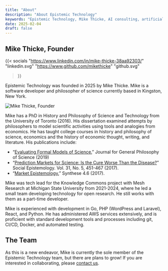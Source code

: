 ```yaml
---
title: "About"
description: "About Epistemic Technology"
keywords: "Epistemic Technology, Mike Thicke, AI consulting, artificial intelligence education, responsible AI development"
date: 2025-02-04
draft: false
---
```


## Mike Thicke, Founder

{{< socials 
    "https://www.linkedin.com/in/mike-thicke-38aa92303/" "linkedin.svg"
    "https://www.github.com/mikethicke" "github.svg"     
>}}

Epistemic Technology was founded in 2025 by Mike Thicke. Mike is a software developer and philosopher of science currently based in Kingston, New York. 

<div class="img-right headshot">
    <img src="/images/mike-headshot.webp" alt="Mike Thicke, Founder" />
</div>

Mike has a PhD in History and Philosophy of Science and Technology from the University of Toronto (2016). His dissertation examined attempts by philosophers to model scientific activities using tools and analogies from economics. He has taught college courses in history and philosophy of science, economics and the history of economic thought, writing, and literature. His publications include:

- “[Evaluating Formal Models of Science.](https://doi.org/10.1007/s10838-018-9440-1)” Journal for General Philosophy of Science (2019) 
- “[Prediction Markets for Science: Is the Cure Worse Than the Disease?](https://dx.doi.org/10.1080/02691728.2017.1346720)” Social Epistemology. Vol. 31, No. 5, 451-467 (2017). 
- “[Market Epistemology.](https://doi.org/10.1007/s11229-017-1464-2)” Synthese 4.6 (2017). 

Mike was tech lead for the Knowledge Commons project with Mesh Research at Michigan State University from 2021-2024, where he led a small team developing technology for open research. He still works with them as a part-time developer.

Mike is experienced with development in Go, PHP (WordPress and Laravel), React, and Python. He has administered AWS services extensively, and is proficient with standard development tools and processes including git, CI/CD, Docker, and automated testing.

## The Team

As this is a new endeavor, Mike is currently the sole member of the Epistemic Technology team, but there are plans to grow! If you are interested in collaborating, please [contact us](/contact).